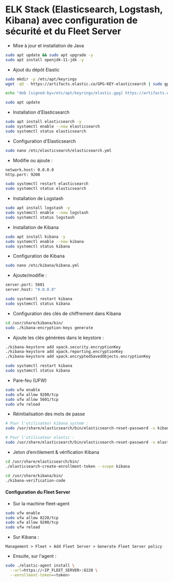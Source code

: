 # ELK Stack (Elasticsearch, Logstash, Kibana) avec configuration de sécurité et du Fleet Server

- Mise à jour et installation de Java

```sh
sudo apt update && sudo apt upgrade -y
sudo apt install openjdk-11-jdk -y
```

- Ajout du dépôt Elastic

```sh
sudo mkdir -p /etc/apt/keyrings
wget -qO - https://artifacts.elastic.co/GPG-KEY-elasticsearch | sudo gpg --dearmor -o /etc/apt/keyrings/elastic.gpg

echo "deb [signed-by=/etc/apt/keyrings/elastic.gpg] https://artifacts.elastic.co/packages/8.x/apt stable main" | sudo tee /etc/apt/sources.list.d/elastic-8.x.list

sudo apt update
```

- Installation d’Elasticsearch

```sh
sudo apt install elasticsearch -y
sudo systemctl enable --now elasticsearch
sudo systemctl status elasticsearch
```

- Configuration d'Elasticsearch

```sh
sudo nano /etc/elasticsearch/elasticsearch.yml
```

- Modifie ou ajoute :

```sh
network.host: 0.0.0.0
http.port: 9200
```

```sh
sudo systemctl restart elasticsearch
sudo systemctl status elasticsearch
```

- Installation de Logstash

```sh
sudo apt install logstash -y
sudo systemctl enable --now logstash
sudo systemctl status logstash
```

- Installation de Kibana

```sh
sudo apt install kibana -y
sudo systemctl enable --now kibana
sudo systemctl status kibana
```

- Configuration de Kibana

```sh
sudo nano /etc/kibana/kibana.yml
```

- Ajoute/modifie :

```sh
server.port: 5601
server.host: "0.0.0.0"
```

```sh
sudo systemctl restart kibana
sudo systemctl status kibana
```

- Configuration des clés de chiffrement dans Kibana

```sh
cd /usr/share/kibana/bin/
sudo ./kibana-encryption-keys generate
```

- Ajoute les clés générées dans le keystore :

```sh
./kibana-keystore add xpack.security.encryptionKey
./kibana-keystore add xpack.reporting.encryptionKey
./kibana-keystore add xpack.encryptedSavedObjects.encryptionKey
```

```sh
sudo systemctl restart kibana
sudo systemctl status kibana
```

- Pare-feu (UFW)

```sh
sudo ufw enable
sudo ufw allow 9200/tcp
sudo ufw allow 5601/tcp
sudo ufw reload
```

- Réinitialisation des mots de passe

```sh
# Pour l'utilisateur kibana_system :
sudo /usr/share/elasticsearch/bin/elasticsearch-reset-password -u kibana_system

# Pour l'utilisateur elastic :
sudo /usr/share/elasticsearch/bin/elasticsearch-reset-password -u elastic
```

- Jeton d’enrôlement & vérification Kibana

```sh
cd /usr/share/elasticsearch/bin/
./elasticsearch-create-enrollment-token --scope kibana

cd /usr/share/kibana/bin/
./kibana-verification-code
```

#### Configuration du Fleet Server

- Sur la machine fleet-agent

```sh
sudo ufw enable
sudo ufw allow 8220/tcp
sudo ufw allow 9200/tcp
sudo ufw reload
```

- Sur Kibana :

`Management > Fleet > Add Fleet Server > Generate Fleet Server policy`

- Ensuite, sur l'agent :

```sh
sudo ./elastic-agent install \
  --url=https://<IP_FLEET_SERVER>:8220 \
  --enrollment-token=<token>
```
